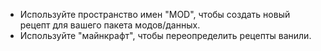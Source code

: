 * Используйте пространство имен "MOD", чтобы создать новый рецепт для вашего пакета модов/данных.
* Используйте "майнкрафт", чтобы переопределить рецепты ванили.